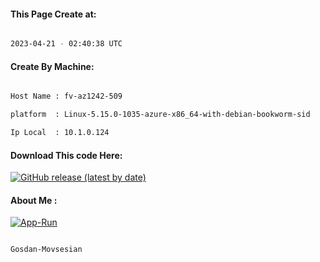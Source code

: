 
   
#### This Page Create at:

```bash

2023-04-21 - 02:40:38 UTC

```

#### Create By Machine:

```bash

Host Name : fv-az1242-509

platform  : Linux-5.15.0-1035-azure-x86_64-with-debian-bookworm-sid

Ip Local  : 10.1.0.124

```
#### Download This code Here:

[![GitHub release (latest by date)](https://img.shields.io/github/v/release/Gosdan-Movsesian/Gosdan?style=for-the-badge&label=Download)](https://github.com/Gosdan-Movsesian/Gosdan/releases) 

</p> 

#### About Me :

[![App-Run](https://github.com/Gosdan-Movsesian/Gosdan/actions/workflows/App-Run.yml/badge.svg)](https://github.com/Gosdan-Movsesian/Gosdan/actions/workflows/App-Run.yml)

```bash

Gosdan-Movsesian

```

